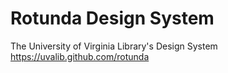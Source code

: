 # Rotunda Design System
The University of Virginia Library's Design System https://uvalib.github.com/rotunda
